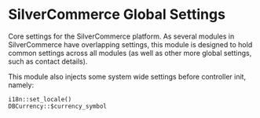 # SilverCommerce Global Settings

Core settings for the SilverCommerce platform. As several modules in SilverCommerce
have overlapping settings, this module is designed to hold common settings
across all modules (as well as other more global settings, such as contact details).

This module also injects some system wide settings before controller init, namely:

    i18n::set_locale()
    DBCurrency::$currency_symbol
